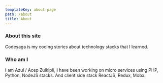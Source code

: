 ```yaml
---
templateKey: about-page
path: /about
title: About
---
```

### About this site

Codesaga is my coding stories about technology stacks that I learned.

### Who am I

I am Azul / Acep Zulkipli, I have been working on micro services using PHP, Python, NodeJS stacks. And client side stack ReactJS, Redux, Mobx.

###
